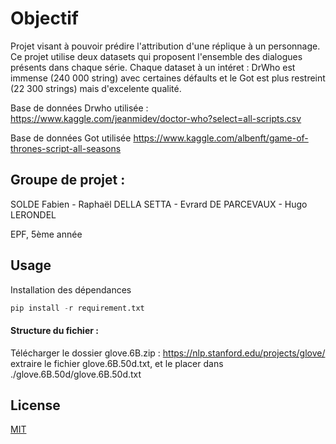 # Objectif

Projet visant à pouvoir prédire l'attribution d'une réplique à un personnage.
Ce projet utilise deux datasets qui proposent l'ensemble des dialogues présents dans chaque série.
Chaque dataset à un intéret : DrWho est immense (240 000 string) avec certaines défaults et le Got est plus restreint (22 300 strings) mais d'excelente qualité.

Base de données Drwho utilisée : https://www.kaggle.com/jeanmidev/doctor-who?select=all-scripts.csv

Base de données Got utilisée https://www.kaggle.com/albenft/game-of-thrones-script-all-seasons

## Groupe de projet : 

SOLDE Fabien - Raphaël DELLA SETTA - Evrard DE PARCEVAUX - Hugo LERONDEL

EPF, 5ème année

## Usage

Installation des dépendances

```python
pip install -r requirement.txt
```
#### Structure du fichier :

Télécharger le dossier glove.6B.zip : https://nlp.stanford.edu/projects/glove/
extraire le fichier glove.6B.50d.txt, et le placer dans ./glove.6B.50d/glove.6B.50d.txt

## License
[MIT](https://choosealicense.com/licenses/mit/)
